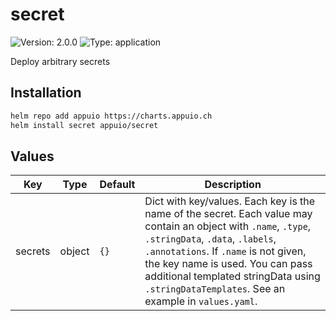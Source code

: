 # secret

![Version: 2.0.0](https://img.shields.io/badge/Version-2.0.0-informational?style=flat-square) ![Type: application](https://img.shields.io/badge/Type-application-informational?style=flat-square)

Deploy arbitrary secrets

## Installation

```bash
helm repo add appuio https://charts.appuio.ch
helm install secret appuio/secret
```
<!---
The README.md file is automatically generated with helm-docs!

Edit the README.gotmpl.md template instead.
-->

## Values

| Key | Type | Default | Description |
|-----|------|---------|-------------|
| secrets | object | `{}` | Dict with key/values. Each key is the name of the secret. Each value may contain an object with `.name`, `.type`, `.stringData`, `.data`, `.labels`, `.annotations`. If `.name` is not given, the key name is used. You can pass additional templated stringData using `.stringDataTemplates`. See an example in `values.yaml`. |

<!---
Common/Useful Link references from values.yaml
-->
[resource-units]: https://kubernetes.io/docs/concepts/configuration/manage-resources-containers/#resource-units-in-kubernetes
[prometheus-operator]: https://github.com/coreos/prometheus-operator
